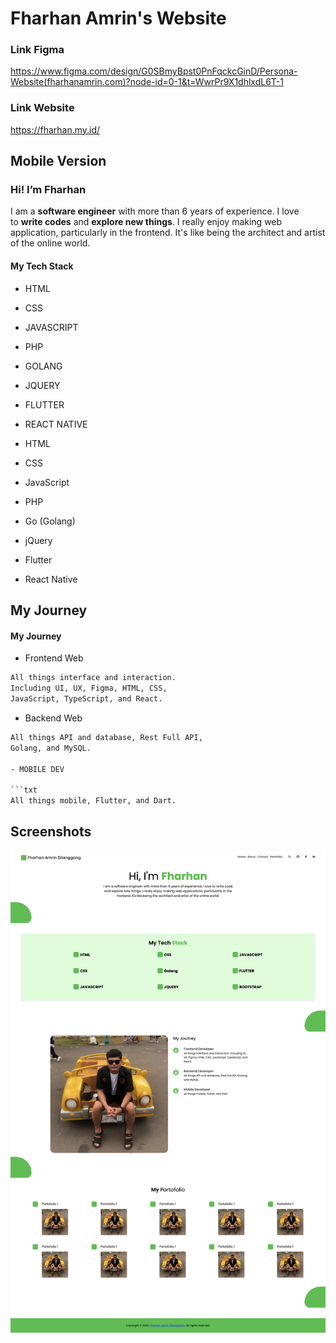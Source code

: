 # Fharhan Amrin's Website

### Link Figma

https://www.figma.com/design/G0SBmyBpst0PnFqckcGinD/Persona-Website(fharhanamrin.com)?node-id=0-1&t=WwrPr9X1dhlxdL6T-1

### Link Website

https://fharhan.my.id/

## Mobile Version

### Hi! I’m Fharhan

I am a **software engineer** with more than 6 years of
experience. I love to **write codes** and **explore new things**.
I really enjoy making web application, particularly in
the frontend. It's like being the architect and artist of the
online world.

#### My Tech Stack

- HTML
- CSS
- JAVASCRIPT
- PHP
- GOLANG
- JQUERY
- FLUTTER
- REACT NATIVE

- HTML
- CSS
- JavaScript
- PHP
- Go (Golang)
- jQuery
- Flutter
- React Native

## My Journey

#### My Journey

- Frontend Web

```txt
All things interface and interaction.
Including UI, UX, Figma, HTML, CSS,
JavaScript, TypeScript, and React.
```

- Backend Web

```txt
All things API and database, Rest Full API,
Golang, and MySQL.

- MOBILE DEV

```txt
All things mobile, Flutter, and Dart.
```

## Screenshots

![Image Name](images/website.png)
